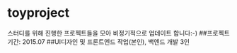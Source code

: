 # toyproject
스터디를 위해 진행한 프로젝트들을 모아 비정기적으로 업데이트 합니다:-)
##프로젝트 기간: 2015.07
##UI디자인 및 프론트엔드 작업(본인), 백엔드 개발 3인
